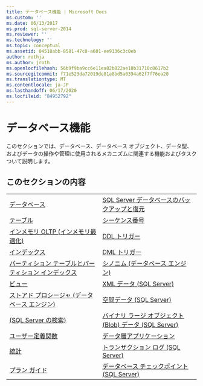 ```yaml
---
title: データベース機能 | Microsoft Docs
ms.custom: ''
ms.date: 06/13/2017
ms.prod: sql-server-2014
ms.reviewer: ''
ms.technology: ''
ms.topic: conceptual
ms.assetid: 04518abb-8581-47c8-a601-ee9136c3c0eb
author: rothja
ms.author: jroth
ms.openlocfilehash: 56b9f9ba9cc6e11ea82b822ae10b31710c8617b2
ms.sourcegitcommit: f71e523da72019de81a8bd5a0394a62f7f76ea20
ms.translationtype: MT
ms.contentlocale: ja-JP
ms.lasthandoff: 06/17/2020
ms.locfileid: "84952792"
---
```

# <a name="database-features"></a>データベース機能
  このセクションでは、データベース、データベース オブジェクト、データ型、およびデータの操作や管理に使用されるメカニズムに関連する機能およびタスクついて説明します。  
  
## <a name="in-this-section"></a>このセクションの内容  
  
|||
|--|--|
|[データベース](databases/databases.md)|[SQL Server データベースのバックアップと復元](backup-restore/back-up-and-restore-of-sql-server-databases.md)|  
|[テーブル](tables/tables.md)|[シーケンス番号](sequence-numbers/sequence-numbers.md)|[データの一括インポートと一括エクスポート &#40;SQL Server&#41;](import-export/bulk-import-and-export-of-data-sql-server.md)|  
|[インメモリ OLTP &#40;インメモリ最適化&#41;](in-memory-oltp/in-memory-oltp-in-memory-optimization.md)|[DDL トリガー](triggers/ddl-triggers.md)|[データ圧縮](data-compression/data-compression.md)|  
|[インデックス](indexes/indexes.md)|[DML トリガー](triggers/dml-triggers.md)|[Transact-SQL での OLE オートメーション オブジェクト](stored-procedures/ole-automation-objects-in-transact-sql.md)|  
|[パーティション テーブルとパーティション インデックス](partitions/partitioned-tables-and-indexes.md)|[シノニム &#40;データベース エンジン&#41;](synonyms/synonyms-database-engine.md)|[イベント通知](service-broker/event-notifications.md)|  
|[ビュー](views/views.md)|[XML データ &#40;SQL Server&#41;](xml/xml-data-sql-server.md)|[パフォーマンスの監視とチューニング](performance/monitor-and-tune-for-performance.md)|  
|[ストアド プロシージャ &#40;データベース エンジン&#41;](stored-procedures/stored-procedures-database-engine.md)|[空間データ &#40;SQL Server&#41;](spatial/spatial-data-sql-server.md)||  
|[&#40;SQL Server の検索&#41;](../database-engine/search-sql-server.md)|[バイナリ ラージ オブジェクト &#40;Blob&#41; データ &#40;SQL Server&#41;](blob/binary-large-object-blob-data-sql-server.md)||  
|[ユーザー定義関数](user-defined-functions/user-defined-functions.md)|[データ層アプリケーション](data-tier-applications/data-tier-applications.md)||  
|[統計](statistics/statistics.md)|[トランザクション ログ &#40;SQL Server&#41;](logs/the-transaction-log-sql-server.md)||  
|[プラン ガイド](performance/plan-guides.md)|[データベース チェックポイント &#40;SQL Server&#41;](logs/database-checkpoints-sql-server.md)||  
  
  
